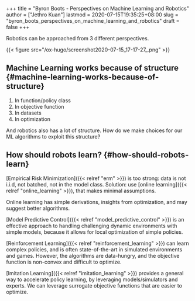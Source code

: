 +++
title = "Byron Boots - Perspectives on Machine Learning and Robotics"
author = ["Jethro Kuan"]
lastmod = 2020-07-15T19:35:25+08:00
slug = "byron_boots_perspectives_on_machine_learning_and_robotics"
draft = false
+++

Robotics can be approached from 3 different perspectives.

{{< figure src="/ox-hugo/screenshot2020-07-15_17-17-27_.png" >}}

## Machine Learning works because of structure {#machine-learning-works-because-of-structure}

1.  In function/policy class
2.  In objective function
3.  In datasets
4.  In optimization

And robotics also has a lot of structure. How do we make choices for our ML
algorithms to exploit this structure?

## How should robots learn? {#how-should-robots-learn}

[Empirical Risk Minimization]({{< relref "erm" >}}) is too strong: data is not i.i.d, not batched, not
in the model class. Solution: use [online learning]({{< relref "online_learning" >}}), that makes minimal
assumptions.

Online learning has simple derivations, insights from optimization, and may
suggest better algorithms.

[Model Predictive Control]({{< relref "model_predictive_control" >}}) is an effective approach to handling challenging
dynamic environments with simple models, because it allows for local
optimization of simple policies.

[Reinforcement Learning]({{< relref "reinforcement_learning" >}}) can learn complex policies, and is often state-of-the-art
in simulated environments and games. However, the algorithms are data-hungry,
and the objective function is non-convex and difficult to optimize.

[Imitation Learning]({{< relref "imitation_learning" >}}) provides a general way to accelerate policy learning, by
leveraging models/simulators and experts. We can leverage surrogate objective
functions that are easier to optimize.
